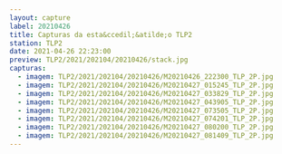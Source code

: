 ```yaml
---
layout: capture
label: 20210426
title: Capturas da esta&ccedil;&atilde;o TLP2
station: TLP2
date: 2021-04-26 22:23:00
preview: TLP2/2021/202104/20210426/stack.jpg
capturas:
  - imagem: TLP2/2021/202104/20210426/M20210426_222300_TLP_2P.jpg
  - imagem: TLP2/2021/202104/20210426/M20210427_015245_TLP_2P.jpg
  - imagem: TLP2/2021/202104/20210426/M20210427_033829_TLP_2P.jpg
  - imagem: TLP2/2021/202104/20210426/M20210427_043905_TLP_2P.jpg
  - imagem: TLP2/2021/202104/20210426/M20210427_073505_TLP_2P.jpg
  - imagem: TLP2/2021/202104/20210426/M20210427_074201_TLP_2P.jpg
  - imagem: TLP2/2021/202104/20210426/M20210427_080200_TLP_2P.jpg
  - imagem: TLP2/2021/202104/20210426/M20210427_081409_TLP_2P.jpg
---
```

